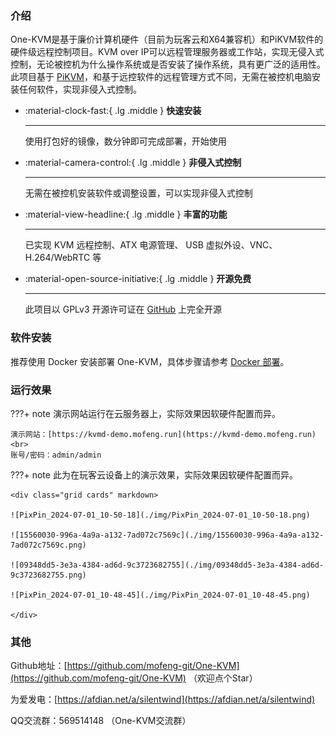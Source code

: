 ### 介绍

One-KVM是基于廉价计算机硬件（目前为玩客云和X64兼容机）和PiKVM软件的硬件级远程控制项目。KVM over IP可以远程管理服务器或工作站，实现无侵入式控制，无论被控机为什么操作系统或是否安装了操作系统，具有更广泛的适用性。此项目基于 [PiKVM](https://github.com/pikvm/pikvm)，和基于远控软件的远程管理方式不同，无需在被控机电脑安装任何软件，实现非侵入式控制。
<div class="grid cards" markdown>

-   :material-clock-fast:{ .lg .middle } __快速安装__

    ---

    使用打包好的镜像，数分钟即可完成部署，开始使用

-   :material-camera-control:{ .lg .middle } __非侵入式控制__

    ---

    无需在被控机安装软件或调整设置，可以实现非侵入式控制

-   :material-view-headline:{ .lg .middle } __丰富的功能__

    ---

    已实现 KVM 远程控制、ATX 电源管理、 USB 虚拟外设、VNC、H.264/WebRTC 等

-   :material-open-source-initiative:{ .lg .middle } __开源免费__

    ---

    此项目以 GPLv3 开源许可证在 [GitHub](https://github.com/mofeng-git/One-KVM) 上完全开源 

</div>

### 软件安装

推荐使用 Docker 安装部署 One-KVM，具体步骤请参考 [Docker 部署](https://one-kvm.mofeng.run/docker_install/)。

### 运行效果

???+ note
    演示网站运行在云服务器上，实际效果因软硬件配置而异。

    演示网站：[https://kvmd-demo.mofeng.run](https://kvmd-demo.mofeng.run)<br>
    账号/密码：admin/admin


???+ note
    此为在玩客云设备上的演示效果，实际效果因软硬件配置而异。

    <div class="grid cards" markdown>
    
    ![PixPin_2024-07-01_10-50-18](./img/PixPin_2024-07-01_10-50-18.png)
    
    ![15560030-996a-4a9a-a132-7ad072c7569c](./img/15560030-996a-4a9a-a132-7ad072c7569c.png)
    
    ![09348dd5-3e3a-4384-ad6d-9c3723682755](./img/09348dd5-3e3a-4384-ad6d-9c3723682755.png)
    
    ![PixPin_2024-07-01_10-48-45](./img/PixPin_2024-07-01_10-48-45.png)
    
    </div>

### 其他

Github地址：[https://github.com/mofeng-git/One-KVM](https://github.com/mofeng-git/One-KVM) （欢迎点个Star）

为爱发电：[https://afdian.net/a/silentwind](https://afdian.net/a/silentwind)

QQ交流群：569514148 （One-KVM交流群）
